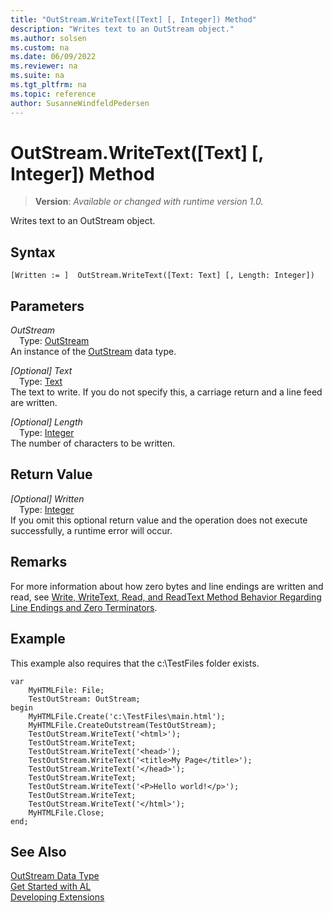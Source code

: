 ```yaml
---
title: "OutStream.WriteText([Text] [, Integer]) Method"
description: "Writes text to an OutStream object."
ms.author: solsen
ms.custom: na
ms.date: 06/09/2022
ms.reviewer: na
ms.suite: na
ms.tgt_pltfrm: na
ms.topic: reference
author: SusanneWindfeldPedersen
---
```

[//]: # (START>DO_NOT_EDIT)
[//]: # (IMPORTANT:Do not edit any of the content between here and the END>DO_NOT_EDIT.)
[//]: # (Any modifications should be made in the .xml files in the ModernDev repo.)
# OutStream.WriteText([Text] [, Integer]) Method
> **Version**: _Available or changed with runtime version 1.0._

Writes text to an OutStream object.


## Syntax
```AL
[Written := ]  OutStream.WriteText([Text: Text] [, Length: Integer])
```
## Parameters
*OutStream*  
&emsp;Type: [OutStream](outstream-data-type.md)  
An instance of the [OutStream](outstream-data-type.md) data type.  

*[Optional] Text*  
&emsp;Type: [Text](../text/text-data-type.md)  
The text to write. If you do not specify this, a carriage return and a line feed are written.
        

*[Optional] Length*  
&emsp;Type: [Integer](../integer/integer-data-type.md)  
The number of characters to be written.  


## Return Value
*[Optional] Written*  
&emsp;Type: [Integer](../integer/integer-data-type.md)  
 If you omit this optional return value and the operation does not execute successfully, a runtime error will occur.  


[//]: # (IMPORTANT: END>DO_NOT_EDIT)

## Remarks

For more information about how zero bytes and line endings are written and read, see [Write, WriteText, Read, and ReadText Method Behavior Regarding Line Endings and Zero Terminators](../../devenv-write-read-methods-line-break-behavior.md).
## Example  

 This example also requires that the c:\\TestFiles folder exists.  
  
```al
var
    MyHTMLFile: File;
    TestOutStream: OutStream;
begin
    MyHTMLFile.Create('c:\TestFiles\main.html');  
    MyHTMLFile.CreateOutstream(TestOutStream);  
    TestOutStream.WriteText('<html>');  
    TestOutStream.WriteText;  
    TestOutStream.WriteText('<head>');  
    TestOutStream.WriteText('<title>My Page</title>');  
    TestOutStream.WriteText('</head>');  
    TestOutStream.WriteText;  
    TestOutStream.WriteText('<P>Hello world!</p>');  
    TestOutStream.WriteText;  
    TestOutStream.WriteText('</html>');  
    MyHTMLFile.Close;  
end;
```  
  
## See Also
[OutStream Data Type](outstream-data-type.md)  
[Get Started with AL](../../devenv-get-started.md)  
[Developing Extensions](../../devenv-dev-overview.md)